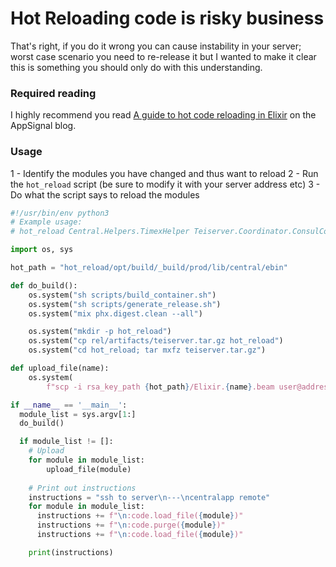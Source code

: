 # Hot Reloading code is risky business
That's right, if you do it wrong you can cause instability in your server; worst case scenario you need to re-release it but I wanted to make it clear this is something you should only do with this understanding.

### Required reading
I highly recommend you read [A guide to hot code reloading in Elixir](https://blog.appsignal.com/2021/07/27/a-guide-to-hot-code-reloading-in-elixir.html) on the AppSignal blog.

### Usage
1 - Identify the modules you have changed and thus want to reload
2 - Run the `hot_reload` script (be sure to modify it with your server address etc)
3 - Do what the script says to reload the modules


```python
#!/usr/bin/env python3
# Example usage:
# hot_reload Central.Helpers.TimexHelper Teiserver.Coordinator.ConsulCommands

import os, sys

hot_path = "hot_reload/opt/build/_build/prod/lib/central/ebin"

def do_build():
    os.system("sh scripts/build_container.sh")
    os.system("sh scripts/generate_release.sh")
    os.system("mix phx.digest.clean --all")

    os.system("mkdir -p hot_reload")
    os.system("cp rel/artifacts/teiserver.tar.gz hot_reload")
    os.system("cd hot_reload; tar mxfz teiserver.tar.gz")

def upload_file(name):
    os.system(
        f"scp -i rsa_key_path {hot_path}/Elixir.{name}.beam user@address:/apps/central/lib/central-0.1.0/ebin")

if __name__ == '__main__':
  module_list = sys.argv[1:]
  do_build()

  if module_list != []:
    # Upload
    for module in module_list:
        upload_file(module)
    
    # Print out instructions
    instructions = "ssh to server\n---\ncentralapp remote"
    for module in module_list:
      instructions += f"\n:code.load_file({module})"
      instructions += f"\n:code.purge({module})"
      instructions += f"\n:code.load_file({module})"

    print(instructions)
```
